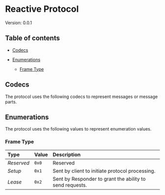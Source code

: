 # Reactive Protocol

Version: 0.0.1



## Table of contents

- [Codecs](#codecs)
- [Enumerations](#enumerations)

    - [Frame Type](#frame-type)


## Codecs

The protocol uses the following codecs to represent messages or message parts.

## Enumerations

The protocol uses the following values to represent enumeration values.


### Frame Type



| Type | Value | Description |
| :--- | :---- | :---------- |
| _Reserved_ | `0x0` | Reserved |
| _Setup_ | `0x1` | Sent by client to initiate protocol processing. |
| _Lease_ | `0x2` | Sent by Responder to grant the ability to send requests. |

